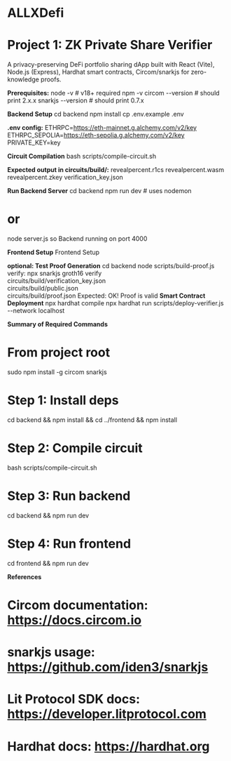 # ALLXDefi
# **Project 1: ZK Private Share Verifier**
A privacy-preserving DeFi portfolio sharing dApp built with React (Vite), Node.js (Express), Hardhat smart contracts, Circom/snarkjs for zero-knowledge proofs.

**Prerequisites:**
node -v         # v18+ required
npm -v
circom --version  # should print 2.x.x
snarkjs --version # should print 0.7.x

**Backend Setup**
cd backend
npm install
cp .env.example .env

**.env config:**
ETHRPC=https://eth-mainnet.g.alchemy.com/v2/key
ETHRPC_SEPOLIA=https://eth-sepolia.g.alchemy.com/v2/key
PRIVATE_KEY=key

**Circuit Compilation**
bash scripts/compile-circuit.sh

**Expected output in circuits/build/:**
revealpercent.r1cs
revealpercent.wasm
revealpercent.zkey
verification_key.json

**Run Backend Server**
cd backend
npm run dev    # uses nodemon
# or
node server.js 
so Backend running on port 4000

**Frontend Setup**
Frontend Setup

**optional: Test Proof Generation**
cd backend
node scripts/build-proof.js
verify:
npx snarkjs groth16 verify \
  circuits/build/verification_key.json \
  circuits/build/public.json \
  circuits/build/proof.json
Expected:
OK! Proof is valid
**Smart Contract Deployment**
npx hardhat compile
npx hardhat run scripts/deploy-verifier.js --network localhost

**Summary of Required Commands**
# From project root
sudo npm install -g circom snarkjs

# Step 1: Install deps
cd backend && npm install && cd ../frontend && npm install

# Step 2: Compile circuit
bash scripts/compile-circuit.sh

# Step 3: Run backend
cd backend && npm run dev

# Step 4: Run frontend
cd frontend && npm run dev



**References**
# Circom documentation: https://docs.circom.io

# snarkjs usage: https://github.com/iden3/snarkjs

# Lit Protocol SDK docs: https://developer.litprotocol.com

# Hardhat docs: https://hardhat.org
